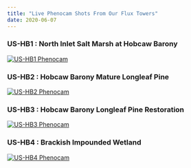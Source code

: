 ```yaml
---
title: "Live Phenocam Shots From Our Flux Towers"
date: 2020-06-07
---
```


### US-HB1 : North Inlet Salt Marsh at Hobcaw Barony

<a href="https://phenocam.sr.unh.edu/data/latest/northinletsaltmarsh.jpg">
 <img src="https://phenocam.sr.unh.edu/data/latest/northinletsaltmarsh.jpg" alt="US-HB1 Phenocam">
</a>

### US-HB2 : Hobcaw Barony Mature Longleaf Pine

<a href="https://phenocam.sr.unh.edu/data/latest/hobcawmaturelongleaf.jpg">
 <img src="https://phenocam.sr.unh.edu/data/latest/hobcawmaturelongleaf.jpg" alt="US-HB2 Phenocam">
</a>

### US-HB3 : Hobcaw Barony Longleaf Pine Restoration

<a href="https://phenocam.sr.unh.edu/data/latest/hobcawclearcutlongleaf.jpg">
 <img src="https://phenocam.sr.unh.edu/data/latest/hobcawclearcutlongleaf.jpg" alt="US-HB3 Phenocam">
</a>

### US-HB4 : Brackish Impounded Wetland

<a href="https://phenocam.sr.unh.edu/data/latest/brackishimpoundment.jpg">
 <img src="https://phenocam.sr.unh.edu/data/latest/brackishimpoundment.jpg" alt="US-HB4 Phenocam">
</a>

<p align="center" style="margin-top:1.25cm;"><i class='fas fa-tree'></i><i class='fas fa-tree'></i><i class='fas fa-tree'></i></p>
